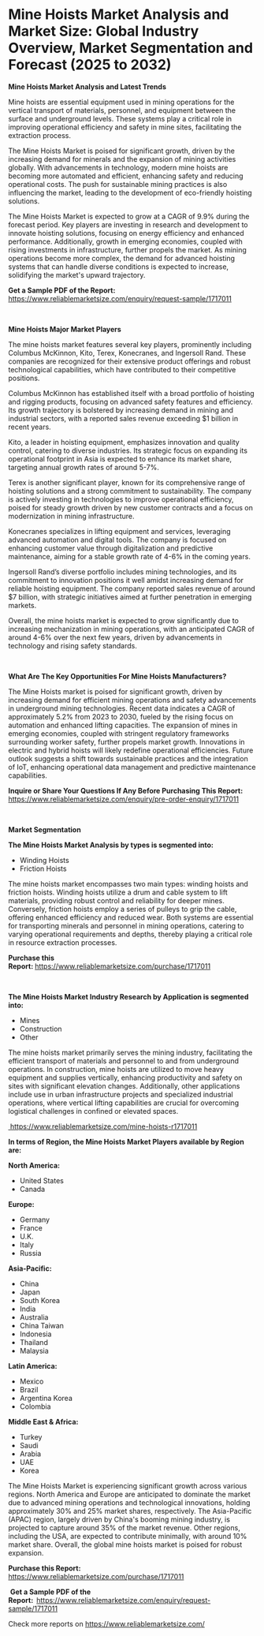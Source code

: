 <p><h1>Mine Hoists Market Analysis and Market Size: Global Industry Overview, Market Segmentation and Forecast (2025 to 2032)</h1></p><p><strong>Mine Hoists Market Analysis and Latest Trends</strong></p>
<p><p>Mine hoists are essential equipment used in mining operations for the vertical transport of materials, personnel, and equipment between the surface and underground levels. These systems play a critical role in improving operational efficiency and safety in mine sites, facilitating the extraction process.</p><p>The Mine Hoists Market is poised for significant growth, driven by the increasing demand for minerals and the expansion of mining activities globally. With advancements in technology, modern mine hoists are becoming more automated and efficient, enhancing safety and reducing operational costs. The push for sustainable mining practices is also influencing the market, leading to the development of eco-friendly hoisting solutions.</p><p>The Mine Hoists Market is expected to grow at a CAGR of 9.9% during the forecast period. Key players are investing in research and development to innovate hoisting solutions, focusing on energy efficiency and enhanced performance. Additionally, growth in emerging economies, coupled with rising investments in infrastructure, further propels the market. As mining operations become more complex, the demand for advanced hoisting systems that can handle diverse conditions is expected to increase, solidifying the market's upward trajectory.</p></p>
<p><strong>Get a Sample PDF of the Report:&nbsp;</strong> <a href="https://www.reliablemarketsize.com/enquiry/request-sample/1717011?utm_campaign=2445&utm_medium=2&utm_source=Github&utm_content=ia&utm_term=08042025&utm_id=mine-hoists">https://www.reliablemarketsize.com/enquiry/request-sample/1717011</a></p>
<p>&nbsp;</p>
<p><strong>Mine Hoists Major Market Players</strong></p>
<p><p>The mine hoists market features several key players, prominently including Columbus McKinnon, Kito, Terex, Konecranes, and Ingersoll Rand. These companies are recognized for their extensive product offerings and robust technological capabilities, which have contributed to their competitive positions.</p><p>Columbus McKinnon has established itself with a broad portfolio of hoisting and rigging products, focusing on advanced safety features and efficiency. Its growth trajectory is bolstered by increasing demand in mining and industrial sectors, with a reported sales revenue exceeding $1 billion in recent years.</p><p>Kito, a leader in hoisting equipment, emphasizes innovation and quality control, catering to diverse industries. Its strategic focus on expanding its operational footprint in Asia is expected to enhance its market share, targeting annual growth rates of around 5-7%.</p><p>Terex is another significant player, known for its comprehensive range of hoisting solutions and a strong commitment to sustainability. The company is actively investing in technologies to improve operational efficiency, poised for steady growth driven by new customer contracts and a focus on modernization in mining infrastructure.</p><p>Konecranes specializes in lifting equipment and services, leveraging advanced automation and digital tools. The company is focused on enhancing customer value through digitalization and predictive maintenance, aiming for a stable growth rate of 4-6% in the coming years.</p><p>Ingersoll Rand’s diverse portfolio includes mining technologies, and its commitment to innovation positions it well amidst increasing demand for reliable hoisting equipment. The company reported sales revenue of around $7 billion, with strategic initiatives aimed at further penetration in emerging markets.</p><p>Overall, the mine hoists market is expected to grow significantly due to increasing mechanization in mining operations, with an anticipated CAGR of around 4-6% over the next few years, driven by advancements in technology and rising safety standards.</p></p>
<p>&nbsp;</p>
<p><strong>What Are The Key Opportunities For Mine Hoists Manufacturers?</strong></p>
<p><p>The Mine Hoists market is poised for significant growth, driven by increasing demand for efficient mining operations and safety advancements in underground mining technologies. Recent data indicates a CAGR of approximately 5.2% from 2023 to 2030, fueled by the rising focus on automation and enhanced lifting capacities. The expansion of mines in emerging economies, coupled with stringent regulatory frameworks surrounding worker safety, further propels market growth. Innovations in electric and hybrid hoists will likely redefine operational efficiencies. Future outlook suggests a shift towards sustainable practices and the integration of IoT, enhancing operational data management and predictive maintenance capabilities.</p></p>
<p><strong>Inquire or Share Your Questions If Any Before Purchasing This Report:</strong> <a href="https://www.reliablemarketsize.com/enquiry/pre-order-enquiry/1717011?utm_campaign=2445&utm_medium=2&utm_source=Github&utm_content=ia&utm_term=08042025&utm_id=mine-hoists">https://www.reliablemarketsize.com/enquiry/pre-order-enquiry/1717011</a></p>
<p>&nbsp;</p>
<p><strong>Market Segmentation</strong></p>
<p><strong>The Mine Hoists Market Analysis by types is segmented into:</strong></p>
<p><ul><li>Winding Hoists</li><li>Friction Hoists</li></ul></p>
<p><p>The mine hoists market encompasses two main types: winding hoists and friction hoists. Winding hoists utilize a drum and cable system to lift materials, providing robust control and reliability for deeper mines. Conversely, friction hoists employ a series of pulleys to grip the cable, offering enhanced efficiency and reduced wear. Both systems are essential for transporting minerals and personnel in mining operations, catering to varying operational requirements and depths, thereby playing a critical role in resource extraction processes.</p></p>
<p><strong>Purchase this Report:&nbsp;</strong><a href="https://www.reliablemarketsize.com/purchase/1717011?utm_campaign=2445&utm_medium=2&utm_source=Github&utm_content=ia&utm_term=08042025&utm_id=mine-hoists">https://www.reliablemarketsize.com/purchase/1717011</a></p>
<p>&nbsp;</p>
<p><strong>The Mine Hoists Market Industry Research by Application is segmented into:</strong></p>
<p><ul><li>Mines</li><li>Construction</li><li>Other</li></ul></p>
<p><p>The mine hoists market primarily serves the mining industry, facilitating the efficient transport of materials and personnel to and from underground operations. In construction, mine hoists are utilized to move heavy equipment and supplies vertically, enhancing productivity and safety on sites with significant elevation changes. Additionally, other applications include use in urban infrastructure projects and specialized industrial operations, where vertical lifting capabilities are crucial for overcoming logistical challenges in confined or elevated spaces.</p></p>
<p><a href="https://www.reliablemarketsize.com/mine-hoists-r1717011?utm_campaign=2445&utm_medium=2&utm_source=Github&utm_content=ia&utm_term=08042025&utm_id=mine-hoists">&nbsp;https://www.reliablemarketsize.com/mine-hoists-r1717011</a></p>
<p><strong>In terms of Region, the Mine Hoists Market Players available by Region are:</strong></p>
<p>
    <p> <strong> North America: </strong>
        <ul>
            <li>United States</li>
            <li>Canada</li>
        </ul>
        </p> 
    <p> <strong> Europe: </strong>
        <ul>
            <li>Germany</li>
            <li>France</li>
            <li>U.K.</li>
            <li>Italy</li>
            <li>Russia</li>
        </ul>
        </p> 
    <p> <strong> Asia-Pacific: </strong>
        <ul>
            <li>China</li>
            <li>Japan</li>
            <li>South Korea</li>
            <li>India</li>
            <li>Australia</li>
            <li>China Taiwan</li>
            <li>Indonesia</li>
            <li>Thailand</li>
            <li>Malaysia</li>
        </ul>
        </p> 
    <p> <strong> Latin America: </strong>
        <ul>
            <li>Mexico</li>
            <li>Brazil</li>
            <li>Argentina Korea</li>
            <li>Colombia</li>
        </ul>
        </p> 
    <p> <strong> Middle East & Africa: </strong>
        <ul>
            <li>Turkey</li>
            <li>Saudi</li>
            <li>Arabia</li>
            <li>UAE</li>
            <li>Korea</li>
        </ul>
    </p>
    </p>
<p><p>The Mine Hoists Market is experiencing significant growth across various regions. North America and Europe are anticipated to dominate the market due to advanced mining operations and technological innovations, holding approximately 30% and 25% market shares, respectively. The Asia-Pacific (APAC) region, largely driven by China's booming mining industry, is projected to capture around 35% of the market revenue. Other regions, including the USA, are expected to contribute minimally, with around 10% market share. Overall, the global mine hoists market is poised for robust expansion.</p></p>
<p><strong>Purchase this Report: </strong><a href="https://www.reliablemarketsize.com/purchase/1717011?utm_campaign=2445&utm_medium=2&utm_source=Github&utm_content=ia&utm_term=08042025&utm_id=mine-hoists">https://www.reliablemarketsize.com/purchase/1717011</a></p>
<p>&nbsp;<strong>Get a Sample PDF of the Report:&nbsp;&nbsp;</strong><a href="https://www.reliablemarketsize.com/enquiry/request-sample/1717011?utm_campaign=2445&utm_medium=2&utm_source=Github&utm_content=ia&utm_term=08042025&utm_id=mine-hoists">https://www.reliablemarketsize.com/enquiry/request-sample/1717011</a></p>
<p><strong></strong></p>
<p>Check more reports on <a href="https://www.reliablemarketsize.com/?utm_campaign=2445&utm_medium=2&utm_source=Github&utm_content=ia&utm_term=08042025&utm_id=mine-hoists">https://www.reliablemarketsize.com/</a></p>